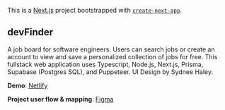 This is a [Next.js](https://nextjs.org/) project bootstrapped with [`create-next-app`](https://github.com/vercel/next.js/tree/canary/packages/create-next-app).

## devFinder

A job board for software engineers. Users can search jobs or create an account to view and save a personalized collection of jobs for free. This fullstack web application uses Typescript, Node.js, Next.js, Prisma, Supabase (Postgres SQL), and Puppeteer. UI Design by Sydnee Haley.

**Demo**:
[Netlify](https://devfinder-jobs.netlify.app)

**Project user flow & mapping**:
[Figma](https://www.figma.com/file/2A70sRI6igHDhn4CtjUsFG/devFinder-user-flow-mvc?node-id=0%3A1&t=NvpkhtrlE43Fx5zY-1)
